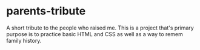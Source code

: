 # parents-tribute
A short tribute to the people who raised me. This is a project that's primary purpose is to practice basic HTML and CSS as well as a way to remem family history.
